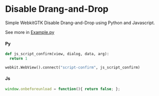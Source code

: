 # Disable Drang-and-Drop

Simple WebkitGTK Disable Drang-and-Drop using Python and Javascript.

See more in [Example.py](https://github.com/xPhip/py-webkitgtk-disable-drag-and-drop/blob/master/Example.py)

#### Py
```python
def js_script_confirm(view, dialog, data, arg):
  return 1
```
```python
webkit.WebView().connect("script-confirm", js_script_confirm)
```

#### Js
```javascript
window.onbeforeunload = function(){ return false; };
```
